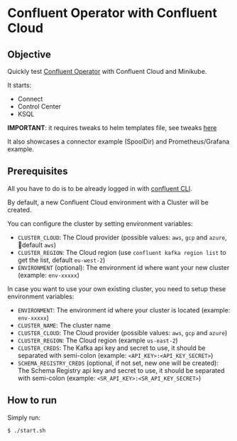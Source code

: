 # Confluent Operator with Confluent Cloud

## Objective

Quickly test [Confluent Operator](https://docs.confluent.io/operator/current/overview.html) with Confluent Cloud and Minikube.

It starts:

* Connect
* Control Center
* KSQL

**IMPORTANT**: it requires tweaks to helm templates file, see tweaks [here](https://github.com/vdesabou/kafka-docker-playground/blob/7ec0c4b512efda45de1f8bd73719d9c90d0cca70/ccloud/operator/start.sh#L53)

It also showcases a connector example (SpoolDir) and Prometheus/Grafana example.

## Prerequisites

All you have to do is to be already logged in with [confluent CLI](https://docs.confluent.io/confluent-cli/current/overview.html#confluent-cli-overview).

By default, a new Confluent Cloud environment with a Cluster will be created.

You can configure the cluster by setting environment variables:

* `CLUSTER_CLOUD`: The Cloud provider (possible values: `aws`, `gcp` and `azure`, default `aws`)
* `CLUSTER_REGION`: The Cloud region (use `confluent kafka region list` to get the list, default `eu-west-2`)
* `ENVIRONMENT` (optional): The environment id where want your new cluster (example: `env-xxxxx`) 

In case you want to use your own existing cluster, you need to setup these environment variables:

* `ENVIRONMENT`: The environment id where your cluster is located (example: `env-xxxxx`) 
* `CLUSTER_NAME`: The cluster name
* `CLUSTER_CLOUD`: The Cloud provider (possible values: `aws`, `gcp` and `azure`)
* `CLUSTER_REGION`: The Cloud region (example `us-east-2`)
* `CLUSTER_CREDS`: The Kafka api key and secret to use, it should be separated with semi-colon (example: `<API_KEY>:<API_KEY_SECRET>`)
* `SCHEMA_REGISTRY_CREDS` (optional, if not set, new one will be created): The Schema Registry api key and secret to use, it should be separated with semi-colon (example: `<SR_API_KEY>:<SR_API_KEY_SECRET>`)
## How to run


Simply run:

```
$ ./start.sh
```
